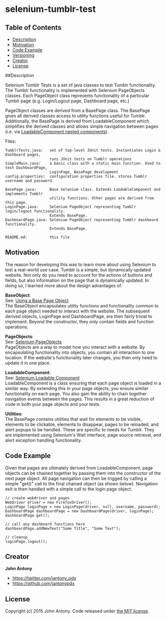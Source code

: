 # selenium-tumblr-test 

## Table of Contents

- [Description](#description)
- [Motivation](#motivation)
- [Code Example](#code-example)
- [Versioning](#versioning)
- [Creator](#creator)
- [License](#license)

##Description

Selenium Tumblr Tests is a set of java classes to test Tumblr functionality. The Tumblr functionality is implemented with Selenium PageObjects classes. Each PageObject class represents functionality of a particular Tumblr page (e.g. Login/Logout page, Dashboard page, etc.) 

PageObject classes are derived from a BasePage class. The BasePage gives all derived classes access to utility functions useful for Tumblr. Additionally, the BasePage is derived from LoadableComponent which simplifies the derived classes and allows simple navigation between pages (i.e. via [LoadableComponent nested components](https://code.google.com/p/selenium/wiki/LoadableComponent#Advanced_Usage:_Nested_Components)).

Files:
```
TumblrTests.java:   set of top-level JUnit tests. Instantiates Login & Dashboard pages, 
                    runs JUnit tests on Tumblr operations
SimpleMain.java:    a basic class with a static main function. Used to test DashboardPage, 
                    LoginPage, BasePage development
config.properties:  configuration properties file. stores Tumblr username and password.

BasePage.java:      Base Selenium class. Extends LoadableComponent and implements Tumblr 
                    utility functions. Other pages are derived from this page.
LoginPage.java:     Selenium PageObject representing Tumblr login/logout functionality. 
                    Extends BasePage.
DashboardPage.java: Selenium PageObject representing Tumblr dashboard functionality. 
                    Extends BasePage.

README.md:          this file
```

## Motivation

The reason for developing this was to learn more about using Selenium to test a real-world use case. Tumblr is a simple, but dynamically updated website. Not only do you need to account for the actions of buttons and fields, but also information on the page that is dynamically updated. In doing so, I learned more about the design advantages of:

**BaseObject**:<br/>
See: <a href="http://elementalselenium.com/tips/9-use-a-base-page-object" title="Using a Base Page Object" target="_blank">Using a Base Page Object</a><br/>
The BaseObject encapsulates utility functions and functionality common to each page object needed to interact with the website. The subsequent derived objects, LoginPage and DashboardPage, are then fairly trivial to implement. Beyond the constructor, they only contain fields and function operations.

**PageObjects**:<br/>
See: <a href="https://code.google.com/p/selenium/wiki/PageObjects" title="Selenium PageObjects" target="_blank">Selenium PageObjects</a><br/>
PageObjects are a way to model how you interact with a website. By encapsulating functionality into objects, you contain all interaction to one location. If the website's functionality later changes, you then only need to update it in one place.

**LoadableComponent**:<br/>
See: <a href="https://code.google.com/p/selenium/wiki/LoadableComponent" title="Selenium Loadable Component" target="_blank">Selenium Loadable Component</a><br/>
LoadableComponent is a class ensuring that each page object is loaded in a similar way. By extending this in your page objects, you ensure similar functionality on each page. You also gain the ability to chain together navigation events between the pages. This results in a great reduction of code in both your page objects and your tests.

**Utilities**:<br/>
The BasePage contains utilities that wait for elements to be visible, elements to be clickable, elements to disappear, pages to be reloaded, and alert popups to be handled. These are specific to needs for Tumblr. They are implemented using Selenium's Wait interface, page source retrieval, and alert exception handling functionality.

## Code Example

Given that pages are ultimately derived from LoadableComponent, page objects can be chained together by passing them into the constructor of the next page object. All page navigation can then be trigged by calling a simple "get()" call to the final chained object (as shown below). Navigation exit is then handled with a simple call to the login page object.
```
// create webdriver and pages		
WebDriver driver = new FirefoxDriver();		
LoginPage loginPage = new LoginPage(driver, null, username, password);
DashboardPage dashboardPage = new DashboardPage(driver, loginPage);
dashboardPage.get();

// call any dashboard functions here
dashboardPage.addNewText("Some Title", "Some Text");

// cleanup
loginPage.logout();
```

## Creator

**John Antony**

- <https://twitter.com/jantony_pdx>
- <https://github.com/jantonypdx>

## License

Copyright (c) 2015 John Antony. Code released under [the MIT license](https://github.com/jantonypdx/selenium-tumblr-test/blob/master/license.txt).
